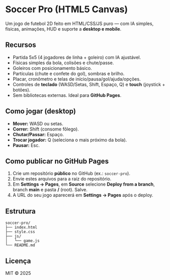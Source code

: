 # Soccer Pro (HTML5 Canvas)

Um jogo de futebol 2D feito em HTML/CSS/JS puro — com IA simples, físicas, animações, HUD e suporte a **desktop e mobile**.

## Recursos
- Partida 5x5 (4 jogadores de linha + goleiro) com IA ajustável.
- Físicas simples da bola, colisões e chute/passe.
- Goleiros com posicionamento básico.
- Partículas (chute e confete do gol), sombras e brilho.
- Placar, cronômetro e telas de início/pausa/gol/ajuda/opções.
- Controles de **teclado** (WASD/Setas, Shift, Espaço, Q) e **touch** (joystick + botões).
- Sem bibliotecas externas. Ideal para **GitHub Pages**.

## Como jogar (desktop)
- **Mover:** WASD ou setas.
- **Correr:** Shift (consome fôlego).
- **Chutar/Passar:** Espaço.
- **Trocar jogador:** Q (seleciona o mais próximo da bola).
- **Pausar:** Esc.

## Como publicar no GitHub Pages
1. Crie um repositório **público** no GitHub (ex.: `soccer-pro`).
2. Envie estes arquivos para a raiz do repositório.
3. Em **Settings → Pages**, em **Source** selecione **Deploy from a branch**, branch **main** e pasta **/** (root). Salve.
4. A URL do seu jogo aparecerá em **Settings → Pages** após o deploy.

## Estrutura
```
soccer-pro/
├── index.html
├── style.css
├── js/
│   └── game.js
└── README.md
```

## Licença
MIT © 2025
